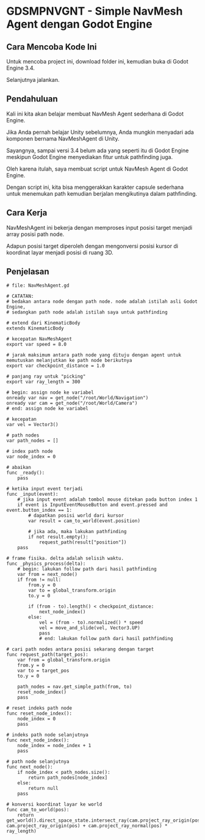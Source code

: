 # GDSMPNVGNT - Simple NavMesh Agent dengan Godot Engine

## Cara Mencoba Kode Ini

Untuk mencoba project ini, download folder ini, kemudian buka di Godot Engine 3.4.

Selanjutnya jalankan.

## Pendahuluan

Kali ini kita akan belajar membuat NavMesh Agent sederhana di Godot Engine.

Jika Anda pernah belajar Unity sebelumnya, Anda mungkin menyadari ada komponen bernama NavMeshAgent di Unity.

Sayangnya, sampai versi 3.4 belum ada yang seperti itu di Godot Engine meskipun Godot Engine menyediakan fitur untuk pathfinding juga.

Oleh karena itulah, saya membuat script untuk NavMesh Agent di Godot Engine.

Dengan script ini, kita bisa menggerakkan karakter capsule sederhana untuk menemukan path kemudian berjalan mengikutinya dalam pathfinding.

## Cara Kerja

NavMeshAgent ini bekerja dengan memproses input posisi target menjadi array posisi path node.

Adapun posisi target diperoleh dengan mengonversi posisi kursor di koordinat layar menjadi posisi di ruang 3D.

## Penjelasan

```
# file: NavMeshAgent.gd

# CATATAN:
# bedakan antara node dengan path node. node adalah istilah asli Godot Engine,
# sedangkan path node adalah istilah saya untuk pathfinding

# extend dari KinematicBody
extends KinematicBody

# kecepatan NavMeshAgent
export var speed = 8.0

# jarak maksimum antara path node yang dituju dengan agent untuk memutuskan melanjutkan ke path node berikutnya
export var checkpoint_distance = 1.0

# panjang ray untuk "picking"
export var ray_length = 300

# begin: assign node ke variabel
onready var nav = get_node("/root/World/Navigation")
onready var cam = get_node("/root/World/Camera")
# end: assign node ke variabel

# kecepatan
var vel = Vector3()

# path nodes
var path_nodes = []

# index path node
var node_index = 0

# abaikan
func _ready():
    pass

# ketika input event terjadi
func _input(event):
    # jika input event adalah tombol mouse ditekan pada button index 1
    if event is InputEventMouseButton and event.pressed and event.button_index == 1:
        # dapatkan posisi world dari kursor
        var result = cam_to_world(event.position)

        # jika ada, maka lakukan pathfinding
        if not result.empty():
            request_path(result["position"])
    pass

# frame fisika. delta adalah selisih waktu.
func _physics_process(delta):
    # begin: lakukan follow path dari hasil pathfinding
    var from = next_node()
    if from != null:
        from.y = 0
        var to = global_transform.origin
        to.y = 0

        if (from - to).length() < checkpoint_distance:
            next_node_index()
        else:
            vel = (from - to).normalized() * speed
            vel = move_and_slide(vel, Vector3.UP)
            pass
            # end: lakukan follow path dari hasil pathfinding

# cari path nodes antara posisi sekarang dengan target
func request_path(target_pos):
    var from = global_transform.origin
    from.y = 0
    var to = target_pos
    to.y = 0

    path_nodes = nav.get_simple_path(from, to)
    reset_node_index()
    pass

# reset indeks path node
func reset_node_index():
    node_index = 0
    pass

# indeks path node selanjutnya
func next_node_index():
    node_index = node_index + 1
    pass

# path node selanjutnya
func next_node():
    if node_index < path_nodes.size():
        return path_nodes[node_index]
    else:
        return null
    pass

# konversi koordinat layar ke world
func cam_to_world(pos):
    return get_world().direct_space_state.intersect_ray(cam.project_ray_origin(pos), cam.project_ray_origin(pos) + cam.project_ray_normal(pos) * ray_length)
```

# 
